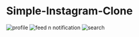 # Simple-Instagram-Clone
![profile](https://github.com/syalitaas/Simple-Instagram-Clone/assets/117131647/d6b03917-05e6-4bce-8d65-0a33c1599996)
![feed n notification](https://github.com/syalitaas/Simple-Instagram-Clone/assets/117131647/f87bf88e-79e3-4277-baad-05409ee52f2f)
![search](https://github.com/syalitaas/Simple-Instagram-Clone/assets/117131647/058f6bde-075e-40f6-ab98-3c9fe9c89e01)

